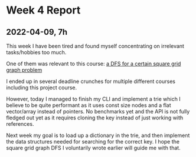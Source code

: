 # Week 4 Report

## 2022-04-09, 7h

This week I have been tired and found myself concentrating on irrelevant
tasks/hobbies too much.

One of them was relevant to this course:
[a DFS for a certain square grid graph problem](https://github.com/gustafla/cities)

I ended up in several deadline crunches for multiple different courses
including this project course.

However, today I managed to finish my CLI and implement a trie which I believe
to be quite performant as it uses const size nodes and a flat vector/array
instead of pointers. No benchmarks yet and the API is not fully fledged
out yet as it requires cloning the key instead of just working with references.

Next week my goal is to load up a dictionary in the trie, and then implement
the data structures needed for searching for the correct key. I hope the
square grid graph DFS I voluntarily wrote earlier will guide me with that.
